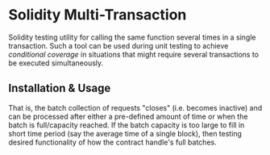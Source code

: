 # Solidity Multi-Transaction

Solidity testing utility for calling the same function several times in a single transaction. Such a tool can be used during unit testing to achieve _conditional coverage_ in situations that might require several transactions to be executed simultaneously.

## Installation & Usage

That is, the batch collection of requests "closes" (i.e. becomes inactive) and can be processed after either a pre-defined amount of time or when the batch is full/capacity reached.
If the batch capacity is too large to fill in short time period (say the average time of a single block), then testing desired functionality of how the contract handle's full batches.
